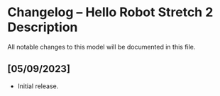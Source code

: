 # Changelog – Hello Robot Stretch 2 Description

All notable changes to this model will be documented in this file.

## [05/09/2023]
- Initial release.
